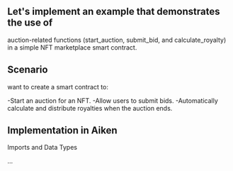 ## Let's implement an example that demonstrates the use of 
auction-related functions 
(start_auction, submit_bid, and calculate_royalty) 
in a simple NFT marketplace smart contract.

## Scenario

want to create a smart contract to:

-Start an auction for an NFT.
-Allow users to submit bids.
-Automatically calculate and distribute royalties when the auction ends.


## Implementation in Aiken
Imports and Data Types

...




